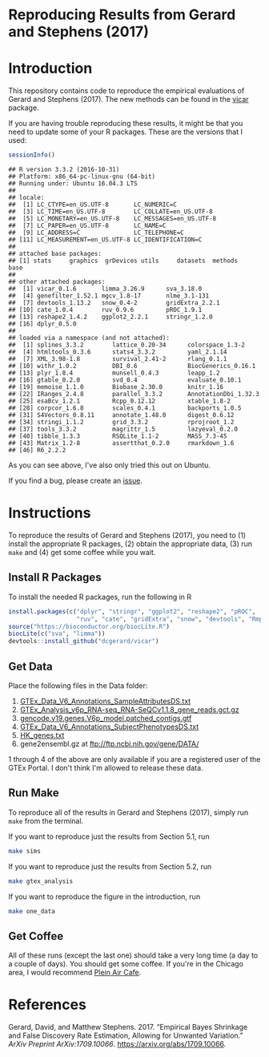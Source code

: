 Reproducing Results from Gerard and Stephens (2017)
================

Introduction
============

This repository contains code to reproduce the empirical evaluations of Gerard and Stephens (2017). The new methods can be found in the [vicar](https://github.com/dcgerard/vicar) package.

If you are having trouble reproducing these results, it might be that you need to update some of your R packages. These are the versions that I used:

``` r
sessionInfo()
```

    ## R version 3.3.2 (2016-10-31)
    ## Platform: x86_64-pc-linux-gnu (64-bit)
    ## Running under: Ubuntu 16.04.3 LTS
    ## 
    ## locale:
    ##  [1] LC_CTYPE=en_US.UTF-8       LC_NUMERIC=C              
    ##  [3] LC_TIME=en_US.UTF-8        LC_COLLATE=en_US.UTF-8    
    ##  [5] LC_MONETARY=en_US.UTF-8    LC_MESSAGES=en_US.UTF-8   
    ##  [7] LC_PAPER=en_US.UTF-8       LC_NAME=C                 
    ##  [9] LC_ADDRESS=C               LC_TELEPHONE=C            
    ## [11] LC_MEASUREMENT=en_US.UTF-8 LC_IDENTIFICATION=C       
    ## 
    ## attached base packages:
    ## [1] stats     graphics  grDevices utils     datasets  methods   base     
    ## 
    ## other attached packages:
    ##  [1] vicar_0.1.6       limma_3.26.9      sva_3.18.0       
    ##  [4] genefilter_1.52.1 mgcv_1.8-17       nlme_3.1-131     
    ##  [7] devtools_1.13.2   snow_0.4-2        gridExtra_2.2.1  
    ## [10] cate_1.0.4        ruv_0.9.6         pROC_1.9.1       
    ## [13] reshape2_1.4.2    ggplot2_2.2.1     stringr_1.2.0    
    ## [16] dplyr_0.5.0      
    ## 
    ## loaded via a namespace (and not attached):
    ##  [1] splines_3.3.2        lattice_0.20-34      colorspace_1.3-2    
    ##  [4] htmltools_0.3.6      stats4_3.3.2         yaml_2.1.14         
    ##  [7] XML_3.98-1.8         survival_2.41-2      rlang_0.1.1         
    ## [10] withr_1.0.2          DBI_0.6              BiocGenerics_0.16.1 
    ## [13] plyr_1.8.4           munsell_0.4.3        leapp_1.2           
    ## [16] gtable_0.2.0         svd_0.4              evaluate_0.10.1     
    ## [19] memoise_1.1.0        Biobase_2.30.0       knitr_1.16          
    ## [22] IRanges_2.4.8        parallel_3.3.2       AnnotationDbi_1.32.3
    ## [25] esaBcv_1.2.1         Rcpp_0.12.12         xtable_1.8-2        
    ## [28] corpcor_1.6.8        scales_0.4.1         backports_1.0.5     
    ## [31] S4Vectors_0.8.11     annotate_1.48.0      digest_0.6.12       
    ## [34] stringi_1.1.2        grid_3.3.2           rprojroot_1.2       
    ## [37] tools_3.3.2          magrittr_1.5         lazyeval_0.2.0      
    ## [40] tibble_1.3.3         RSQLite_1.1-2        MASS_7.3-45         
    ## [43] Matrix_1.2-8         assertthat_0.2.0     rmarkdown_1.6       
    ## [46] R6_2.2.2

As you can see above, I've also only tried this out on Ubuntu.

If you find a bug, please create an [issue](https://github.com/dcgerard/ruvb_sims/issues).

Instructions
============

To reproduce the results of Gerard and Stephens (2017), you need to (1) install the appropriate R packages, (2) obtain the appropriate data, (3) run `make` and (4) get some coffee while you wait.

Install R Packages
------------------

To install the needed R packages, run the following in R

``` r
install.packages(c("dplyr", "stringr", "ggplot2", "reshape2", "pROC",
                   "ruv", "cate", "gridExtra", "snow", "devtools", "Rmpi"))
source("https://bioconductor.org/biocLite.R")
biocLite(c("sva", "limma"))
devtools::install_github("dcgerard/vicar")
```

Get Data
--------

Place the following files in the Data folder:

1.  [GTEx\_Data\_V6\_Annotations\_SampleAttributesDS.txt](http://www.gtexportal.org/home/datasets#filesetFilesDiv21)
2.  [GTEx\_Analysis\_v6p\_RNA-seq\_RNA-SeQCv1.1.8\_gene\_reads.gct.gz](http://www.gtexportal.org/home/datasets#filesetFilesDiv11)
3.  [gencode.v19.genes.V6p\_model.patched\_contigs.gtf](http://www.gtexportal.org/home/datasets#filesetFilesDiv14)
4.  [GTEx\_Data\_V6\_Annotations\_SubjectPhenotypesDS.txt](http://www.gtexportal.org/home/datasets#datasetDiv2)
5.  [HK\_genes.txt](http://www.tau.ac.il/~elieis/HKG/HK_genes.txt)
6.  gene2ensembl.gz at <ftp://ftp.ncbi.nih.gov/gene/DATA/>

1 through 4 of the above are only available if you are a registered user of the GTEx Portal. I don't think I'm allowed to release these data.

Run Make
--------

To reproduce all of the results in Gerard and Stephens (2017), simply run `make` from the terminal.

If you want to reproduce just the results from Section 5.1, run

``` bash
make sims
```

If you want to reproduce just the results from Section 5.2, run

``` bash
make gtex_analysis
```

If you want to reproduce the figure in the introduction, run

``` bash
make one_data
```

Get Coffee
----------

All of these runs (except the last one) should take a very long time (a day to a couple of days). You should get some coffee. If you're in the Chicago area, I would recommend [Plein Air Cafe](http://www.pleinaircafe.co/).

References
==========

Gerard, David, and Matthew Stephens. 2017. “Empirical Bayes Shrinkage and False Discovery Rate Estimation, Allowing for Unwanted Variation.” *ArXiv Preprint ArXiv:1709.10066*. <https://arxiv.org/abs/1709.10066>.
